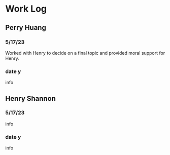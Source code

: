 # Work Log

## Perry Huang

### 5/17/23

Worked with Henry to decide on a final topic and provided moral support for Henry.

### date y

info


## Henry Shannon

### 5/17/23

info

### date y

info
